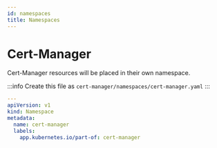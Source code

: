 ```yaml
---
id: namespaces
title: Namespaces
---
```


# Cert-Manager

Cert-Manager resources will be placed in their own namespace.

:::info
Create this file as `cert-manager/namespaces/cert-manager.yaml`
:::

```yaml
---
apiVersion: v1
kind: Namespace
metadata:
  name: cert-manager
  labels:
    app.kubernetes.io/part-of: cert-manager
```
